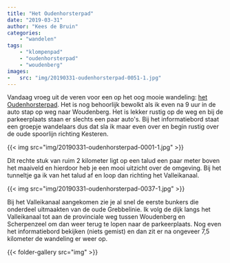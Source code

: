 ```yaml
---
title: "Het Oudenhorsterpad"
date: "2019-03-31"
author: "Kees de Bruin"
categories:
    - "wandelen"
tags:
    - "klompenpad"
    - "oudenhorsterpad"
    - "woudenberg"
images:
-   src: "img/20190331-oudenhorsterpad-0051-1.jpg"
---
```


Vandaag vroeg uit de veren voor een op het oog mooie wandeling: [het Oudenhorsterpad](http://klompenpaden.nl/klompenpad/oudenhorsterpad/). Het is nog behoorlijk bewolkt als ik even na 9 uur in de auto stap op weg naar Woudenberg. Het is lekker rustig op de weg en bij de parkeerplaats staan er slechts een paar auto's. Bij het informatiebord staat een groepje wandelaars dus dat sla ik maar even over en begin rustig over de oude spoorlijn richting Kesteren.

{{< img src="img/20190331-oudenhorsterpad-0001-1.jpg" >}}

Dit rechte stuk van ruim 2 kilometer ligt op een talud een paar meter boven het maaiveld en hierdoor heb je een mooi uitzicht over de omgeving. Bij het tunneltje ga ik van het talud af en loop dan richting het Valleikanaal.

{{< img src="img/20190331-oudenhorsterpad-0037-1.jpg" >}}

Bij het Valleikanaal aangekomen zie je al snel de eerste bunkers die onderdeel uitmaakten van de oude Grebbelinie. Ik volg de dijk langs het Valleikanaal tot aan de provinciale weg tussen Woudenberg en Scherpenzeel om dan weer terug te lopen naar de parkeerplaats. Nog even het informatiebord bekijken (niets gemist) en dan zit er na ongeveer 7,5 kilometer de wandeling er weer op.

{{< folder-gallery src="img" >}}